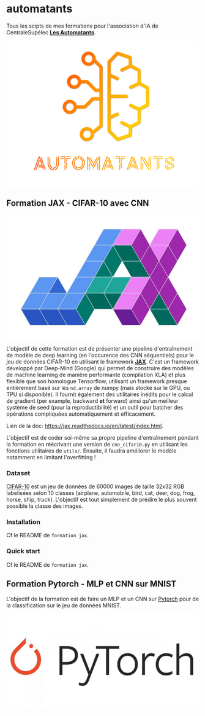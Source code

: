 # automatants

Tous les scipts de mes formations pour l'association d'IA de CentraleSupélec [__Les Automatants__](https://automatants.cs-campus.fr/).

![logo automatants](ressources/logo_automatants.png)

## Formation JAX - CIFAR-10 avec CNN

![logo](./ressources/logo_jax.jpeg)

L'objectif de cette formation est de présenter une pipeline d'entraînement de modèle de deep learning (en l'occurence des CNN séquentiels) pour le jeu de données CIFAR-10 en utilisant le framework [**JAX**](https://github.com/google/jax). C'est un framework développé par Deep-Mind (Google) qui permet de construire des modèles de machine learning de manière performante (compilation XLA) et plus flexible que son homologue Tensorflow, utilisant un framework presque entièrement basé sur les `nd.array` de numpy (mais stocké sur le GPU, ou TPU si disponible). Il fournit également des utilitaires inédits pour le calcul de gradient (per example, backward **et** forward) ainsi qu'un meilleur système de seed (pour la reproductibilité) et un outil pour batcher des opérations compliquées automatiquement et efficacement.

Lien de la doc: <https://jax.readthedocs.io/en/latest/index.html>.

L'objectif est de coder soi-même sa propre pipeline d'entraînement pendant la formation en réécrivant une version de `cnn_cifar10.py` en utilisant les fonctions utilitaires de `utils/`. Ensuite, il faudra améliorer le modèle notamment en limitant l'overfitting !

### Dataset

[CIFAR-10](https://www.cs.toronto.edu/~kriz/cifar.html) est un jeu de données de 60000 images de taille 32x32 RGB labelisées selon 10 classes (airplane, automobile, bird, cat, deer, dog, frog, horse, ship, truck). L'objectif est tout simplement de prédire le plus souvent possible la classe des images.

### Installation

Cf le README de `formation jax`.

### Quick start

Cf le README de `formation jax`.

## Formation Pytorch - MLP et CNN sur MNIST

L'objectif de la formation est de faire un MLP et un CNN sur [Pytorch](https://pytorch.org/) pour de la classification sur le jeu de données MNIST.

![pytorch](./ressources/logo_pytorch.jpeg)
